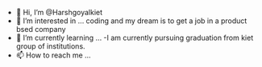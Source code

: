 - 👋 Hi, I’m @Harshgoyalkiet
- 👀 I’m interested in ... coding and my dream is to get a job in a product bsed company
- 🌱 I’m currently learning ...
-I am currently pursuing graduation from kiet group of institutions.
- 📫 How to reach me ...

<!---
Harshgoyalkiet/Harshgoyalkiet is a ✨ special ✨ repository because its `README.md` (this file) appears on your GitHub profile.
You can click the Preview link to take a look at your changes.
--->
